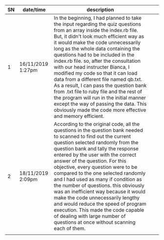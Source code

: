 | SN | date/time         | description                                                                                                                                                                                                                                                                                                                                                                                                                                                                                                                                                                                                                                                                            |   |   |
|----|-------------------|----------------------------------------------------------------------------------------------------------------------------------------------------------------------------------------------------------------------------------------------------------------------------------------------------------------------------------------------------------------------------------------------------------------------------------------------------------------------------------------------------------------------------------------------------------------------------------------------------------------------------------------------------------------------------------------|---|---|
| 1  | 16/11/2019 1:27pm | In the beginning, I had planned to take the input regarding the quiz questions  from an array inside the index.rb file. But, it didn't look much efficient way as it would make the code unnecessarily long as the whole data containing the  questions had to be included in the index.rb file. so, after the consultation  with our head instructer Bianca, I modified my code so that it can load data  from a different file named qb.txt. As a result, I can pass the question bank from .txt file to ruby file and the rest of the program will run in the initial  manner except the way of passing the data. This obviously made the code more effective and memory efficient. |   |   |
| 2  | 18/11/2019 2:09pm | According to the original code, all the questions in the question bank needed to scanned to find out the current question selected randomly from the question bank and tally the response entered by the user with the correct answer of the question. For this objective, every question were to be compared to the one selected randomly  and I had used as many if condition as the number of questions. this obviously was  an inefficient way because it would make the code unnecessarily lengthy and would  reduce the speed of program execution. This made the code capable of dealing with large number of questions at once without scanning each of them.                   |   |   |
|    |                   |                                                                                                                                                                                                                                                                                                                                                                                                                                                                                                                                                                                                                                                                                        |   |   |